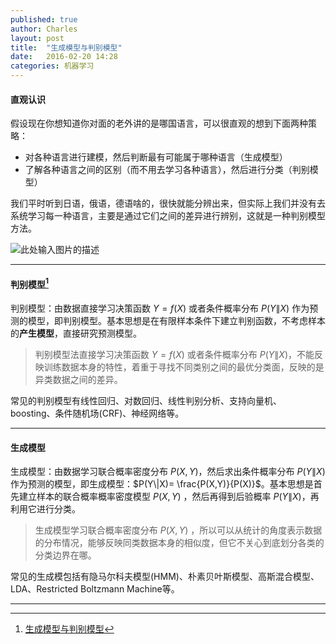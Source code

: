 ```yaml
---
published: true
author: Charles
layout: post
title:  "生成模型与判别模型"
date:   2016-02-20 14:28
categories: 机器学习
---
```


#### 直观认识
假设现在你想知道你对面的老外讲的是哪国语言，可以很直观的想到下面两种策略：

 - 对各种语言进行建模，然后判断最有可能属于哪种语言（生成模型）
 - 了解各种语言之间的区别（而不用去学习各种语言），然后进行分类（判别模型）

我们平时听到日语，俄语，德语啥的，很快就能分辨出来，但实际上我们并没有去系统学习每一种语言，主要是通过它们之间的差异进行辨别，这就是一种判别模型方法。

![此处输入图片的描述][1]

----------


#### 判别模型[^1]
判别模型：由数据直接学习决策函数 $Y=f(X)$ 或者条件概率分布 $P(Y\|X)$ 作为预测的模型，即判别模型。基本思想是在有限样本条件下建立判别函数，不考虑样本的**产生模型**，直接研究预测模型。

> 判别模型法直接学习决策函数 $Y=f(X)$ 或者条件概率分布 $P(Y\|X)$，不能反映训练数据本身的特性，着重于寻找不同类别之间的最优分类面，反映的是异类数据之间的差异。

常见的判别模型有线性回归、对数回归、线性判别分析、支持向量机、boosting、条件随机场(CRF)、神经网络等。

----------


#### 生成模型
生成模型：由数据学习联合概率密度分布 $P(X,Y)$，然后求出条件概率分布 $P(Y\|X)$ 作为预测的模型，即生成模型：$P(Y\|X)= \frac{P(X,Y)}{P(X)}$。基本思想是首先建立样本的联合概率概率密度模型 $P(X,Y)$ ，然后再得到后验概率 $P(Y\|X)$，再利用它进行分类。

> 生成模型学习联合概率密度分布 $P(X,Y)$ ，所以可以从统计的角度表示数据的分布情况，能够反映同类数据本身的相似度，但它不关心到底划分各类的分类边界在哪。

常见的生成模包括有隐马尔科夫模型(HMM)、朴素贝叶斯模型、高斯混合模型、LDA、Restricted Boltzmann Machine等。

----------


[^1]: [生成模型与判别模型](http://blog.csdn.net/zouxy09/article/details/8195017)


  [1]: http://7xjbdi.com1.z0.glb.clouddn.com/discriminative_vs_generative.png